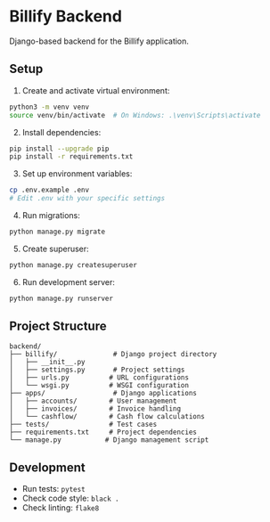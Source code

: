 # Billify Backend

Django-based backend for the Billify application.

## Setup

1. Create and activate virtual environment:
```bash
python3 -m venv venv
source venv/bin/activate  # On Windows: .\venv\Scripts\activate
```

2. Install dependencies:
```bash
pip install --upgrade pip
pip install -r requirements.txt
```

3. Set up environment variables:
```bash
cp .env.example .env
# Edit .env with your specific settings
```

4. Run migrations:
```bash
python manage.py migrate
```

5. Create superuser:
```bash
python manage.py createsuperuser
```

6. Run development server:
```bash
python manage.py runserver
```

## Project Structure

```
backend/
├── billify/              # Django project directory
│   ├── __init__.py
│   ├── settings.py       # Project settings
│   ├── urls.py          # URL configurations
│   └── wsgi.py          # WSGI configuration
├── apps/                 # Django applications
│   ├── accounts/        # User management
│   ├── invoices/        # Invoice handling
│   └── cashflow/        # Cash flow calculations
├── tests/               # Test cases
├── requirements.txt     # Project dependencies
└── manage.py           # Django management script
```

## Development

- Run tests: `pytest`
- Check code style: `black .`
- Check linting: `flake8`
